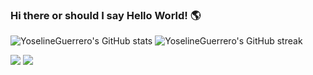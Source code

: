 ### Hi there or should I say Hello World! 🌎

![YoselineGuerrero's GitHub stats](https://github-readme-stats.vercel.app/api?username=YoselineGuerrero&count_private=true&theme=tokyonight)  ![YoselineGuerrero's GitHub streak](https://github-readme-streak-stats.herokuapp.com/?user=YoselineGuerrero&theme=tokyonight)

[![](https://img.shields.io/badge/linkedin-%230077B5.svg?style=for-the-badge&logo=linkedin)](https://www.linkedin.com/in/yoseline-guerrero-a78526175/)  [![](https://img.shields.io/badge/Portfolio-%230077B5.svg?style=for-the-badge)](https://yoselineguerrero.github.io/dev-portfolio/)

